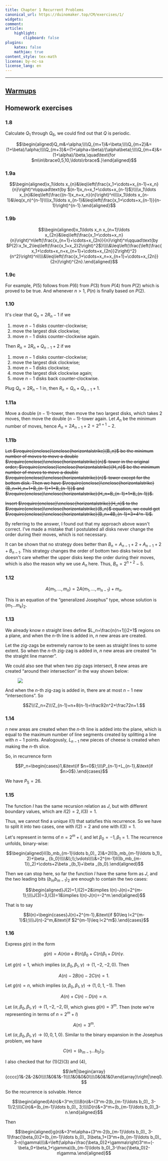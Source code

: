 ```yaml
---
title: Chapter 1 Recurrent Problems
canonical_url: https://duinomaker.top/CM/exercises/1/
widgets:
comment:
article:
    highlight:
        clipboard: false
plugins:
    katex: false
    mathjax: true
content_style: tex-math
license: by-nc-sa
license_lang: en
---
```


---

## <a href="https://cdn.jsdelivr.net/gh/duinomaker/HexoBlog/source/images/CM/warmups_1.jpg" class="has-link-grey" style="text-decoration: underline;">Warmups</a>

## Homework exercises

### 1.8

Calculate $Q_1$ through $Q_6$, we could find out that $Q$ is periodic.

$$\begin{aligned}Q_m&=\alpha;\\\\Q_{m+1}&=\beta;\\\\Q_{m+2}&=(1+\beta)/\alpha;\\\\Q_{m+3}&=(1+\alpha+\beta)/(\alpha\beta);\\\\Q_{m+4}&=(1+\alpha)/\beta,\quad\text{for $m\in\lbrace0,5,10,\ldots\rbrace$.}\end{aligned}$$

### 1.9a

$$\begin{aligned}x_1\ldots x_{n}&\leq\left(\frac{x_1+\cdots+x_{n-1}+x_n}{n}\right)^n\qquad\text{by $(n-1)x_n=x_1+\cdots+x_{n-1}$}\\\\x_1\ldots x_{n}&\leq\left(\frac{(n-1)x_n+x_n}{n}\right)^n\\\\x_1\ldots x_{n-1}&\leq(x_n)^{n-1}\\\\x_1\ldots x_{n-1}&\leq\left(\frac{x_1+\cdots+x_{n-1}}{n-1}\right)^{n-1}.\end{aligned}$$

### 1.9b

$$\begin{aligned}x_1\ldots x_n x_{n+1}\ldots x_{2n}&\leq\left(\frac{x_1+\cdots+x_n}{n}\right)^n\left(\frac{x_{n+1}+\cdots+x_{2n}}{n}\right)^n\qquad\text{by $P(2):x_1x_2\leq\left(\frac{x_1+x_2}2\right)^2$}\\\\&\leq\left(\frac{\left(\frac{x_1+\cdots+x_n+x_{n+1}+\cdots+x_{2n}}2\right)^2}{n^2}\right)^n\\\\&\leq\left(\frac{x_1+\cdots+x_n+x_{n+1}+\cdots+x_{2n}}{2n}\right)^{2n}.\end{aligned}$$

### 1.9c

For example, $P(5)$ follows from $P(6)$ from $P(3)$ from $P(4)$ from $P(2)$ which is proved to be true. And whenever $n>1$, $P(n)$ is finally based on $P(2)$.

### 1.10

It's clear that $Q_n=2R_n-1$ if we

1. move $n-1$ disks counter-clockwise;
2. move the largest disk clockwise;
3. move $n-1$ disks counter-clockwise again.

Then $R_n=2R_n+Q_{n-1}+2$ if we

1. move $n-1$ disks counter-clockwise;
2. move the largest disk clockwise;
3. move $n-1$ disks clockwise;
4. move the largest disk clockwise again;
5. move $n-1$ disks back counter-clockwise.

Plug $Q_n=2R_n-1$ in, then $R_n=Q_n+Q_{n-1}+1$.

### 1.11a

Move a double $(n-1)$-tower, then move the two largest disks, which takes $2$ moves, then move the double $(n-1)$-tower again. Let $A_n$ be the minimum number of moves, hence $A_n=2A_{n-1}+2=2^{n+1}-2$.

### 1.11b

~~Let $\require{enclose}\enclose{horizontalstrike}{B_n}$ be the minimum number of moves to move a double $\require{enclose}\enclose{horizontalstrike}{n}$-tower in the original order; $\require{enclose}\enclose{horizontalstrike}{H_n}$ be the minimum number of moves to move a double $\require{enclose}\enclose{horizontalstrike}{n}$-tower except for the bottom disk. Then we have $\require{enclose}\enclose{horizontalstrike}{B_n=H_n+1+B_{n-1}+1+B_{n-1}}$ and $\require{enclose}\enclose{horizontalstrike}{H_n=B_{n-1}+1+B_{n-1}}$.~~

~~Insert $\require{enclose}\enclose{horizontalstrike}{H_n}$ to the $\require{enclose}\enclose{horizontalstrike}{B_n}$ equation, we could get $\require{enclose}\enclose{horizontalstrike}{B_n=4B_{n-1}+3=4^n-1}$.~~

By referring to the answer, I found out that my approach above wasn't correct. I've made a mistake that I postulated all disks never change the order during their moves, which is not necessary.

It can be shown that no strategy does better than $B_n=A_{n-1}+2+A_{n-1}+2+B_{n-1}$. This strategy changes the order of bottom two disks twice but doesn't care whether the upper disks keep the order during their moves, which is also the reason why we use $A_n$ here. Thus, $B_n=2^{n+2}-5$.

### 1.12

$$A(m_1,\ldots,m_n)=2A(m_1,\ldots,m_{n-1})+m_n.$$

This is an equation of the “generalized Josephus” type, whose solution is $(m_1\ldots m_k)_2$.

### 1.13

We already know $n$ straight lines define $L_n=\frac{n(n+1)}2+1$ regions on a plane, and when the $n$-th line is added in, $n$ new areas are created.

Let the zig-zags be extremely narrow to be seen as straight lines to some extent. So when the $n$-th zig-zag is added in, $n$ new areas are created “in the straight line manner”.

We could also see that when two zig-zags intersect, $8$ new areas are created “around their intersection” in the way shown below:

<figure class="image">
<img src="https://cdn.jsdelivr.net/gh/duinomaker/HexoBlog/source/images/CM/exercises-1_1.jpg" class="image illustration" />
</figure>

And when the $n$-th zig-zag is added in, there are at most $n-1$ new “intersections”. So

$$Z\\!Z_n=Z\\!Z_{n-1}+n+8(n-1)=\frac92n^2+\frac72n+1.$$

### 1.14

$n$ new areas are created when the $n$-th line is added into the plane, which is equal to the maximum number of line segments created by splitting a line with $n-1$ points. Analogously, $L_{n-1}$ new pieces of cheese is created when making the $n$-th slice.

So, in recurrence form

$$P_n=\begin{cases}1,&\text{if $n=0$};\\\\P_{n-1}+L_{n-1},&\text{if $n>0$}.\end{cases}$$

We have $P_5=26$.

### 1.15

The function $I$ has the same recursion relation as $J$, but with different boundary values, which are $I(2)=2,I(3)=1$.

Thus, we cannot find a unique $I(1)$ that satisfies this recurrence. So we have to split it into two cases, one with $I(2)=2$ and one with $I(3)=1$.

Let's represent in terms of $n=2^m+l$, and let $\beta_0=-1,\beta_1=1$. The recurrence unfolds, binary-wise:

$$\begin{aligned}I((b_mb_{m-1}\ldots b_0)_ 2)&=2I((b_mb_{m-1}\ldots b_1)_ 2)+\beta _ {b_0}\\\\&\\;\\;\vdots\\\\&=2^{m-1}I((b_mb_{m-1})_2)+\cdots+2\beta _{b_1}+\beta _{b_0}.\end{aligned}$$

Then we can stop here, so far the function $I$ have the same form as $J$, and the two leading bits $(b_mb_{m-1})_2$ are enough to contain the two cases:

$$\begin{aligned}J(2)=1,I(2)=2&\implies I(n)-J(n)=2^{m-1};\\\\J(3)=3,I(3)=1&\implies I(n)-J(n)=-2^m.\end{aligned}$$

That is to say

$$I(n)=\begin{cases}J(n)+2^{m-1},&\text{if $0\leq l<2^{m-1}$};\\\\J(n)-2^m,&\text{if $2^{m-1}\leq l<2^m$}.\end{cases}$$

### 1.16

Express $g(n)$ in the form

$$g(n)=A(n)\alpha+B(n)\beta_0+C(n)\beta_1+D(n)\gamma.$$

Let $g(n)=1$, which implies $(\alpha,\beta_0,\beta_1,\gamma)\to(1,-2,-2,0)$. Then

$$A(n)-2B(n)-2C(n)=1.\tag{1}$$

Let $g(n)=n$, which implies $(\alpha,\beta_0,\beta_1,\gamma)\to(1,0,1,-1)$. Then

$$A(n)+C(n)-D(n)=n.\tag{2}$$

Let $(\alpha,\beta_0,\beta_1,\gamma)\to(1,-2,-2,0)$, which gives $g(n)=3^m$. Then (note we're representing in terms of $n=2^m+l$)

$$A(n)=3^m.\tag{3}$$

Let $(\alpha,\beta_0,\beta_1,\gamma)\to(0,0,1,0)$. Similar to the binary expansion in the Josephus problem, we have

$$C(n)=(b_{m-1}\ldots b_0)_3.\tag{4}$$

I also checked that for $(1)(2)(3)$ and $(4)$,

$$\left|\begin{array}{cccc}1&-2&-2&0\\\\1&0&1&-1\\\\1&0&0&0\\\\0&0&1&0\end{array}\right|\neq0.$$

So the recurrence is solvable. Hence

$$\begin{aligned}A(n)&=3^m;\\\\B(n)&=(3^m-2(b_{m-1}\ldots b_0)_ 3-1)/2;\\\\C(n)&=(b_{m-1}\ldots b_0)_ 3;\\\\D(n)&=3^m+(b_{m-1}\ldots b_0)_3-n.\end{aligned}$$

Then

$$\begin{aligned}g(n)&=3^m\alpha+(3^m-2(b_{m-1}\ldots b_0)_ 3-1)\frac{\beta_0}2+(b_{m-1}\ldots b_0)_ 3\beta_1+(3^m+(b_{m-1}\ldots b_0)_ 3-n)\gamma\\\\&=\left(\alpha+\frac{\beta_0}2+\gamma\right)3^m+(-\beta_0+\beta_1+\gamma)(b_{m-1}\ldots b_0)_3-\frac{\beta_0}2-n\gamma.\end{aligned}$$